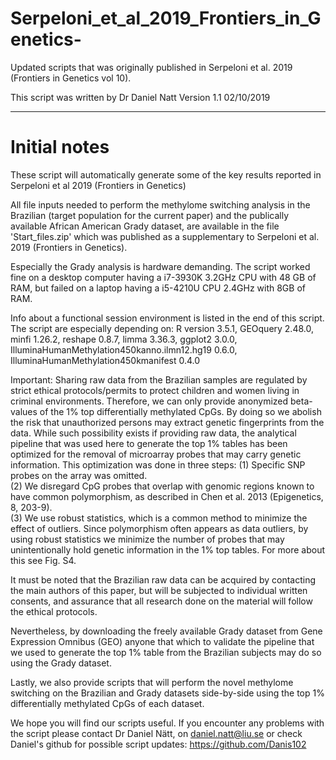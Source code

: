 # Serpeloni_et_al_2019_Frontiers_in_Genetics-
Updated scripts that was originally published in Serpeloni et al. 2019 (Frontiers in Genetics vol 10).

This script was written by Dr Daniel Natt
Version 1.1 02/10/2019

--------------------------------------------------------------------------------
#          Initial notes

These script will automatically generate some of the key results reported in Serpeloni et al 2019 (Frontiers in Genetics)

All file inputs needed to perform the methylome switching analysis in the Brazilian (target population for the current paper) and the publically available African American Grady dataset, are available in the file 'Start_files.zip' which was published as a supplementary to Serpeloni et al. 2019 (Frontiers in Genetics).

Especially the Grady analysis is hardware demanding. The script worked fine on   a desktop computer having a i7-3930K 3.2GHz CPU with 48 GB of RAM, but failed on a laptop having a i5-4210U CPU 2.4GHz with 8GB of RAM.

Info about a functional session environment is listed in the end of this script. The script are especially depending on: R version 3.5.1, GEOquery 2.48.0, minfi 1.26.2, reshape 0.8.7, limma 3.36.3, ggplot2 3.0.0, IlluminaHumanMethylation450kanno.ilmn12.hg19 0.6.0, IlluminaHumanMethylation450kmanifest 0.4.0

Important: Sharing raw data from the Brazilian samples are regulated by strict ethical protocols/permits to protect children and women living in criminal environments. Therefore, we can only provide anonymized beta-values of the 1% top differentially methylated CpGs. By doing so we abolish the risk that unauthorized persons may extract genetic fingerprints from the data. While such possibility exists if providing raw data, the analytical pipeline that was used here to generate the top 1% tables has been optimized for the removal of microarray probes that may carry genetic information. This optimization was done in three steps:
		(1) 	Specific SNP probes on the array was omitted. 	
		(2)	We disregard CpG probes that overlap with genomic regions known to have
		    	common polymorphism, as described in Chen et al. 2013 (Epigenetics, 8, 203-9).  	
		(3) 	We use robust statistics, which is a common method to minimize the effect of 
			outliers. Since polymorphism often appears as data outliers, by using
			robust statistics we minimize the number of probes that may unintentionally
			hold genetic information in the 1% top tables. For more about this see Fig. S4.

It must be noted that the Brazilian raw data can be acquired by contacting the main authors of this paper, but will be subjected to individual written consents, and assurance that all research done on the material will follow the ethical protocols.  

Nevertheless, by downloading the freely available Grady dataset from Gene Expression Omnibus (GEO) anyone that which to validate the pipeline that we used to generate the top 1% table from the Brazilian subjects may do so using the Grady dataset.  

Lastly, we also provide scripts that will perform the novel methylome switching on the Brazilian and Grady datasets side-by-side using the top 1% differentially methylated CpGs of each dataset.

We hope you will find our scripts useful. If you encounter any problems with the script please contact Dr Daniel Nätt, on daniel.natt@liu.se or check Daniel's github for possible script updates: https://github.com/Danis102


